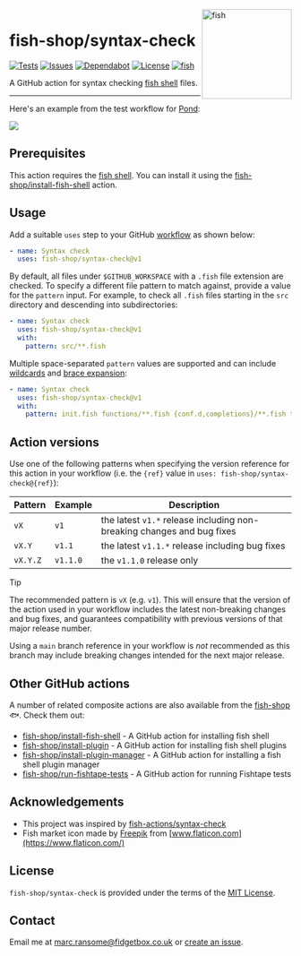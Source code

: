 <img alt="fish" src="images/fish-market.png" width="160" align="right">

# fish-shop/syntax-check

[![Tests](https://img.shields.io/github/actions/workflow/status/fish-shop/syntax-check/test.yml?branch=main&color=brightgreen&label=tests)](https://github.com/fish-shop/syntax-check/actions) [![Issues](https://img.shields.io/github/issues/fish-shop/syntax-check)](https://github.com/fish-shop/syntax-check/issues) [![Dependabot](https://img.shields.io/badge/dependabot-active-brightgreen.svg)](https://github.com/fish-shop/syntax-check/network/dependencies) [![License](https://img.shields.io/badge/license-MIT-blue)](https://opensource.org/licenses/mit-license.php) [![fish](https://img.shields.io/badge/fish-3.2.2-blue)](https://fishshell.com)

A GitHub action for syntax checking [fish shell](https://fishshell.com) files.

<hr>

Here's an example from the test workflow for [Pond](https://github.com/marcransome/pond):

<img src="example.png">

## Prerequisites

This action requires the [fish shell](https://fishshell.com). You can install it using the [fish-shop/install-fish-shell](https://github.com/fish-shop/install-fish-shell) action.

## Usage

Add a suitable `uses` step to your GitHub [workflow](https://docs.github.com/en/actions/reference/workflow-syntax-for-github-actions) as shown below:

```yaml
- name: Syntax check
  uses: fish-shop/syntax-check@v1
```

By default, all files under `$GITHUB_WORKSPACE` with a `.fish` file extension are checked. To specify a different file pattern to match against, provide a value for the `pattern` input. For example, to check all `.fish` files starting in the `src` directory and descending into subdirectories:

```yaml
- name: Syntax check
  uses: fish-shop/syntax-check@v1
  with:
    pattern: src/**.fish
```

Multiple space-separated `pattern` values are supported and can include [wildcards](https://fishshell.com/docs/current/language.html#expand-wildcard) and [brace expansion](https://fishshell.com/docs/current/language.html?highlight=brace+expansion#brace-expansion):

```yaml
- name: Syntax check
  uses: fish-shop/syntax-check@v1
  with:
    pattern: init.fish functions/**.fish {conf.d,completions}/**.fish tests/???-*.fish
```

## Action versions

Use one of the following patterns when specifying the version reference for this action in your workflow (i.e. the `{ref}` value in `uses: fish-shop/syntax-check@{ref}`):

| Pattern  | Example   | Description                                                            |
|----------|-----------|------------------------------------------------------------------------|
| `vX`     | `v1`      | the latest `v1.*` release including non-breaking changes and bug fixes |
| `vX.Y`   | `v1.1`    | the latest `v1.1.*` release including bug fixes                        |
| `vX.Y.Z` | `v1.1.0`  | the `v1.1.0` release only                                              |

> [!TIP]
> The recommended pattern is `vX` (e.g. `v1`). This will ensure that the version of the action used in your workflow includes the latest non-breaking changes and bug fixes, and guarantees compatibility with previous versions of that major release number.

Using a `main` branch reference in your workflow is _not_ recommended as this branch may include breaking changes intended for the next major release.

## Other GitHub actions

A number of related composite actions are also available from the [fish-shop](https://github.com/fish-shop) 🐟. Check them out:

* [fish-shop/install-fish-shell](https://github.com/fish-shop/install-fish-shell) - A GitHub action for installing fish shell
* [fish-shop/install-plugin](https://github.com/fish-shop/install-plugin) - A GitHub action for installing fish shell plugins
* [fish-shop/install-plugin-manager](https://github.com/fish-shop/install-plugin-manager) - A GitHub action for installing a fish shell plugin manager
* [fish-shop/run-fishtape-tests](https://github.com/fish-shop/run-fishtape-tests) - A GitHub action for running Fishtape tests

## Acknowledgements

* This project was inspired by [fish-actions/syntax-check](https://github.com/fish-actions/syntax-check)
* Fish market icon made by [Freepik](https://www.flaticon.com/authors/freepik) from [www.flaticon.com](https://www.flaticon.com/)

## License
`fish-shop/syntax-check` is provided under the terms of the [MIT License](https://opensource.org/licenses/mit-license.php).

## Contact
Email me at [marc.ransome@fidgetbox.co.uk](mailto:marc.ransome@fidgetbox.co.uk) or [create an issue](https://github.com/fish-shop/syntax-check/issues).
